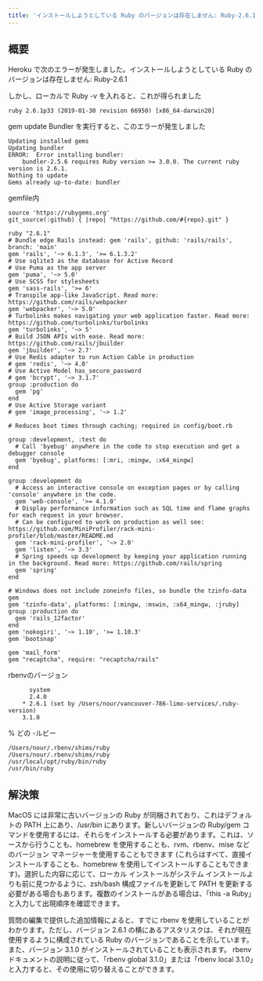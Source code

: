 ```yaml
---
title: 'インストールしようとしている Ruby のバージョンは存在しません: Ruby-2.6.1'
---
```


## 概要
Heroku で次のエラーが発生しました。インストールしようとしている Ruby のバージョンは存在しません: Ruby-2.6.1

しかし、ローカルで Ruby -v を入れると、これが得られました

```
ruby 2.6.1p33 (2019-01-30 revision 66950) [x86_64-darwin20]

```
gem update Bundler を実行すると、このエラーが発生しました

```
Updating installed gems
Updating bundler
ERROR:  Error installing bundler:
    bundler-2.5.6 requires Ruby version >= 3.0.0. The current ruby version is 2.6.1.
Nothing to update
Gems already up-to-date: bundler

```
gemfile内

```
source 'https://rubygems.org'
git_source(:github) { |repo| "https://github.com/#{repo}.git" }

ruby "2.6.1"
# Bundle edge Rails instead: gem 'rails', github: 'rails/rails', branch: 'main'
gem 'rails', '~> 6.1.3', '>= 6.1.3.2'
# Use sqlite3 as the database for Active Record
# Use Puma as the app server
gem 'puma', '~> 5.0'
# Use SCSS for stylesheets
gem 'sass-rails', '>= 6'
# Transpile app-like JavaScript. Read more: https://github.com/rails/webpacker
gem 'webpacker', '~> 5.0'
# Turbolinks makes navigating your web application faster. Read more: https://github.com/turbolinks/turbolinks
gem 'turbolinks', '~> 5'
# Build JSON APIs with ease. Read more: https://github.com/rails/jbuilder
gem 'jbuilder', '~> 2.7'
# Use Redis adapter to run Action Cable in production
# gem 'redis', '~> 4.0'
# Use Active Model has_secure_password
# gem 'bcrypt', '~> 3.1.7'
group :production do
  gem 'pg'
end
# Use Active Storage variant
# gem 'image_processing', '~> 1.2'

# Reduces boot times through caching; required in config/boot.rb

group :development, :test do
  # Call 'byebug' anywhere in the code to stop execution and get a debugger console
  gem 'byebug', platforms: [:mri, :mingw, :x64_mingw]
end

group :development do
  # Access an interactive console on exception pages or by calling 'console' anywhere in the code.
  gem 'web-console', '>= 4.1.0'
  # Display performance information such as SQL time and flame graphs for each request in your browser.
  # Can be configured to work on production as well see: https://github.com/MiniProfiler/rack-mini-profiler/blob/master/README.md
  gem 'rack-mini-profiler', '~> 2.0'
  gem 'listen', '~> 3.3'
  # Spring speeds up development by keeping your application running in the background. Read more: https://github.com/rails/spring
  gem 'spring'
end

# Windows does not include zoneinfo files, so bundle the tzinfo-data gem
gem 'tzinfo-data', platforms: [:mingw, :mswin, :x64_mingw, :jruby]
group :production do
  gem 'rails_12factor'
end
gem 'nokogiri', '~> 1.10', '>= 1.10.3'
gem 'bootsnap'

gem 'mail_form'
gem "recaptcha", require: "recaptcha/rails"

```
rbenvのバージョン

```
      system
      2.4.0
    * 2.6.1 (set by /Users/nour/vancouver-786-limo-services/.ruby-version)
    3.1.0

```
% どの -ルビー

```
/Users/nour/.rbenv/shims/ruby
/Users/nour/.rbenv/shims/ruby
/usr/local/opt/ruby/bin/ruby
/usr/bin/ruby

```
## 解決策
MacOS には非常に古いバージョンの Ruby が同梱されており、これはデフォルトの PATH 上にあり、/usr/bin にあります。新しいバージョンの Ruby/gem コマンドを使用するには、それらをインストールする必要があります。これは、ソースから行うことも、homebrew を使用することも、rvm、rbenv、mise などのバージョン マネージャーを使用することもできます (これらはすべて、直接インストールすることも、homebrew を使用してインストールすることもできます)。選択した内容に応じて、ローカル インストールがシステム インストールよりも前に見つかるように、zsh/bash 構成ファイルを更新して PATH を更新する必要がある場合もあります。複数のインストールがある場合は、「this -a Ruby」と入力して出現順序を確認できます。

質問の編集で提供した追加情報によると、すでに rbenv を使用していることがわかります。ただし、バージョン 2.6.1 の横にあるアスタリスクは、それが現在使用するように構成されている Ruby のバージョンであることを示しています。また、バージョン 3.1.0 がインストールされていることも表示されます。 rbenv ドキュメントの説明に従って、「rbenv global 3.1.0」または「rbenv local 3.1.0」と入力すると、その使用に切り替えることができます。

